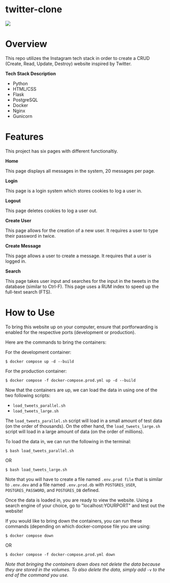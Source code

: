 # twitter-clone
[![](https://github.com/trandannyy/twitter-clone/actions/workflows/main.yml/badge.svg)](https://github.com/trandannyy/twitter-clone/actions/workflows/main.yml)

# Overview

This repo utilizes the Instagram tech stack in order to create a CRUD (Create, Read, Update, Destroy) website inspired by  Twitter. 

**Tech Stack Description**

- Python
- HTML/CSS
- Flask
- PostgreSQL
- Docker
- Nginx
- Gunicorn

# Features

This project has six pages with different functionaltiy.

**Home**

This page displays all messages in the system, 20 messages per page.

**Login**

This page is a login system which stores cookies to log a user in.

**Logout**

This page deletes cookies to log a user out.

**Create User**

This page allows for the creation of a new user. It requires a user to type their password in twice.

**Create Message**

This page allows a user to create a message. It requires that a user is logged in.

**Search**

This page takes user input and searches for the input in the tweets in the database (similar to Ctrl-F). This page uses a RUM index to speed up the full-text search (FTS).

# How to Use

To bring this website up on your computer, ensure that portforwarding is enabled for the respective ports (development or production).

Here are the commands to bring the containers:

For the development container:

```
$ docker compose up -d --build
```

For the production container:

```
$ docker compose -f docker-compose.prod.yml up -d --build
```

Now that the containers are up, we can load the data in using one of the two following scripts:

- `load_tweets_parallel.sh`
- `load_tweets_large.sh`

The `load_tweets_parallel.sh` script will load in a small amount of test data (on the order of thousands). On the other hand, the `load_tweets_large.sh` script will load in a large amount of data (on the order of millions).

To load the data in, we can run the following in the terminal:

```
$ bash load_tweets_parallel.sh
```

OR

```
$ bash load_tweets_large.sh
```

Note that you will have to create a file named `.env.prod file` that is similar to `.env.dev` and a file named `.env.prod.db` with `POSTGRES_USER`, `POSTGRES_PASSWORD`, and `POSTGRES_DB` defined.

Once the data is loaded in, you are ready to view the website. Using a search engine of your choice, go to "localhost:YOURPORT" and test out the website!

If you would like to bring down the containers, you can run these commands (depending on which docker-compose file you are using:

```
$ docker compose down
```

OR

```
$ docker compose -f docker-compose.prod.yml down
```

*Note that bringing the containers down does not delete the data because they are stored in the volumes. To also delete the data, simply add* `-v` *to the end of the command you use.*
